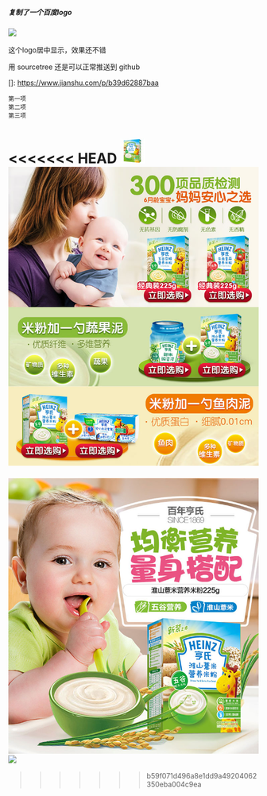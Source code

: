 ##### 复制了一个百度logo
<img width='300' src='https://tva1.sinaimg.cn/large/006tNbRwly1garejx5yt2j30f0076dg4.jpg'/>

这个logo居中显示，效果还不错

用 sourcetree 还是可以正常推送到 github



[]: https://www.jianshu.com/p/b39d62887baa



```
第一项
第二项
第三项
```

<<<<<<< HEAD
![small_1](assets/small_1-8636737.jpg)
![detail](assets/detail_1.jpg)
=======
![](./assets/detail_4.jpg)
![](./assets/1-25.jpg)
>>>>>>> b59f071d496a8e1dd9a49204062350eba004c9ea
